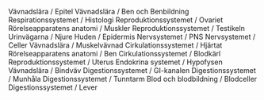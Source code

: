 
Vävnadslära / Epitel
Vävnadslära / Ben och Benbildning
Respirationssystemet / Histologi
Reproduktionssystemet / Ovariet
Rörelseapparatens anatomi / Muskler
Reproduktionssystemet / Testikeln
Urinvägarna / Njure
Huden / Epidermis
Nervsystemet / PNS
Nervsystemet / Celler
Vävnadslära / Muskelvävnad
Cirkulationssystemet / Hjärtat
Rörelseapparatens anatomi / Ben
Cirkulationssystemet / Blodkärl
Reproduktionssystemet / Uterus
Endokrina systemet / Hypofysen
Vävnadslära / Bindväv
Digestionssystemet / GI-kanalen
Digestionssystemet / Munhåla
Digestionssystemet / Tunntarm
Blod och blodbildning / Blodceller
Digestionssystemet / Lever 
